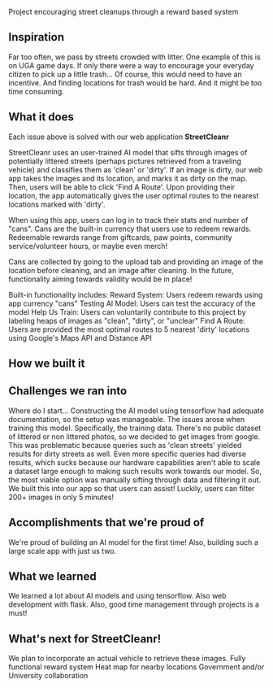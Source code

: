 Project encouraging street cleanups through a reward based system

## Inspiration
Far too often, we pass by streets crowded with litter. One example of this is on UGA game days. If only there were a way to encourage your everyday citizen to pick up a little trash... Of course, this would need to have an incentive. And finding locations for trash would be hard. And it might be too time consuming.
## What it does
Each issue above is solved with our web application **StreetCleanr**

StreetCleanr uses an user-trained AI model that sifts through images of potentially littered streets (perhaps pictures retrieved from a traveling vehicle) and classifies them as 'clean' or 'dirty'. If an image is dirty, our web app takes the images and its location, and marks it as dirty on the map. Then, users will be able to click 'Find A Route'. Upon providing their location, the app automatically gives the user optimal routes to the nearest locations marked with 'dirty'. 

When using this app, users can log in to track their stats and number of "cans". Cans are the built-in currency that users use to redeem rewards. Redeemable rewards range from giftcards, paw points, community service/volunteer hours, or maybe even merch!

Cans are collected by going to the upload tab and providing an image of the location before cleaning, and an image after cleaning. In the future, functionality aiming towards validity would be in place!

Built-in functionality includes:
Reward System: Users redeem rewards using app currency "cans"
Testing AI Model: Users can test the accuracy of the model
Help Us Train: Users can voluntarily contribute to this project by labeling heaps of images as "clean", "dirty", or "unclear"
Find A Route: Users are provided the most optimal routes to 5 nearest 'dirty' locations using Google's Maps API and Distance API
## How we built it

## Challenges we ran into
Where do I start...
Constructing the AI model using tensorflow had adequate documentation, so the setup was manageable. The issues arose when training this model. Specifically, the training data. There's no public dataset of littered or non littered photos, so we decided to get images from google. This was problematic because queries such as 'clean streets' yielded results for dirty streets as well. Even more specific queries had diverse results, which sucks because our hardware capabilities aren't able to scale a dataset large enough to making such results work towards our model. So, the most viable option was manually sifting through data and filtering it out. We built this into our app so that users can assist! Luckily, users can filter 200+ images in only 5 minutes!



## Accomplishments that we're proud of
We're proud of building an AI model for the first time! Also, building such a large scale app with just us two.

## What we learned
We learned a lot about AI models and using tensorflow. Also web development with flask. Also, good time management through projects is a must!

## What's next for StreetCleanr!

We plan to incorporate an actual vehicle to retrieve these images.
Fully functional reward system
Heat map for nearby locations
Government and/or University collaboration

